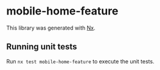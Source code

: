 # mobile-home-feature

This library was generated with [Nx](https://nx.dev).

## Running unit tests

Run `nx test mobile-home-feature` to execute the unit tests.
